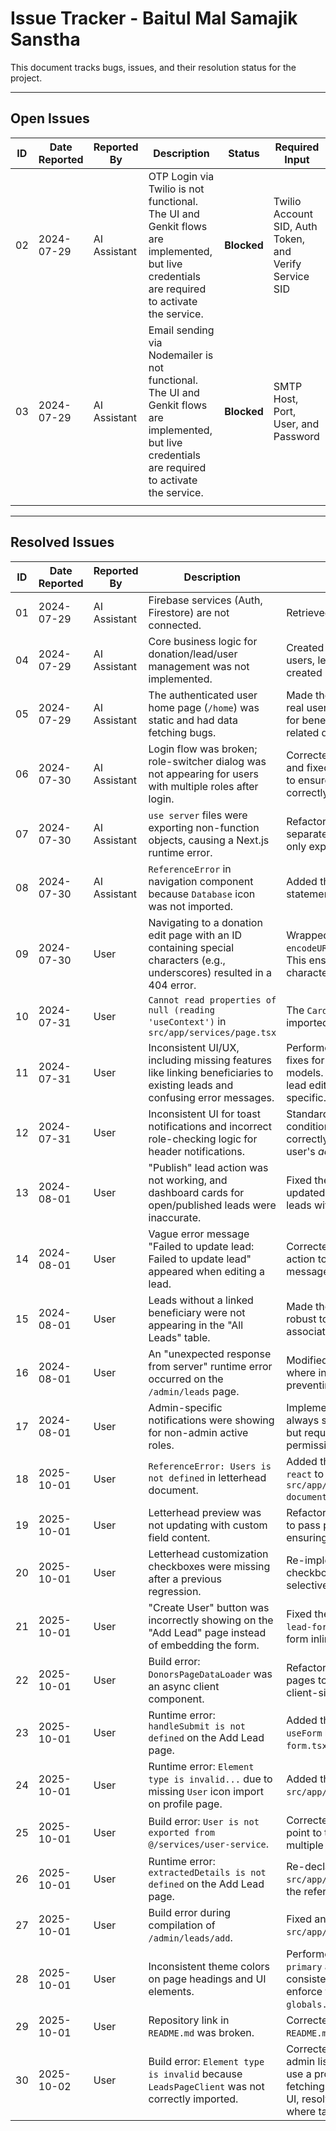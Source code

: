 # Issue Tracker - Baitul Mal Samajik Sanstha

This document tracks bugs, issues, and their resolution status for the project.

---

## Open Issues

| ID | Date Reported | Reported By | Description | Status | Required Input |
| -- | ------------- | ----------- | ----------- | ------ | -------------- |
| 02 | 2024-07-29    | AI Assistant| OTP Login via Twilio is not functional. The UI and Genkit flows are implemented, but live credentials are required to activate the service. | **Blocked** | Twilio Account SID, Auth Token, and Verify Service SID |
| 03 | 2024-07-29    | AI Assistant| Email sending via Nodemailer is not functional. The UI and Genkit flows are implemented, but live credentials are required to activate the service. | **Blocked** | SMTP Host, Port, User, and Password |
|    |               |             |             |        |                |

---

## Resolved Issues

| ID | Date Reported | Reported By | Description | Resolution | Resolved By | Date Resolved |
| -- | ------------- | ----------- | ----------- | ---------- | ----------- | ------------- |
| 01 | 2024-07-29    | AI Assistant| Firebase services (Auth, Firestore) are not connected. | Retrieved config via tool and populated `.env` file. | AI Assistant | 2024-07-29    |
| 04 | 2024-07-29    | AI Assistant| Core business logic for donation/lead/user management was not implemented. | Created pages and server actions for admins to add users, leads, and donations from the dashboard. Also created page for beneficiaries to request help. | AI Assistant | 2024-07-30    |
| 05 | 2024-07-29    | AI Assistant| The authenticated user home page (`/home`) was static and had data fetching bugs. | Made the page dynamic by fetching and displaying real user-specific data (donations for donors, cases for beneficiaries) based on the active role. Fixed all related data fetching bugs. | AI Assistant | 2024-07-30    |
| 06 | 2024-07-30    | AI Assistant| Login flow was broken; role-switcher dialog was not appearing for users with multiple roles after login. | Corrected session initialization logic in the app shell and fixed phone number formatting in login actions to ensure the user is found and the dialog appears correctly. | AI Assistant | 2024-07-30    |
| 07 | 2024-07-30    | AI Assistant| `use server` files were exporting non-function objects, causing a Next.js runtime error. | Refactored Genkit flows to move Zod schemas into a separate `src/ai/schemas.ts` file, ensuring server files only export async functions. | AI Assistant | 2024-07-30    |
| 08 | 2024-07-30    | AI Assistant| `ReferenceError` in navigation component because `Database` icon was not imported. | Added the `Database` icon to the `lucide-react` import statement in `src/components/nav.tsx`. | AI Assistant | 2024-07-30    |
| 09 | 2024-07-30    | User          | Navigating to a donation edit page with an ID containing special characters (e.g., underscores) resulted in a 404 error. | Wrapped the dynamic ID segment in `encodeURIComponent()` when creating the `<Link>` `href`. This ensures Next.js routing handles special characters correctly. | AI Assistant | 2024-07-30    |
| 10 | 2024-07-31    | User          | `Cannot read properties of null (reading 'useContext')` in `src/app/services/page.tsx` | The `CardFooter` component was used without being imported. Added it to the import statement. | AI Assistant | 2024-07-31    |
| 11 | 2024-07-31    | User          | Inconsistent UI/UX, including missing features like linking beneficiaries to existing leads and confusing error messages. | Performed a full-system audit and implemented fixes for UI consistency, error handling, and data models. Added the ability to link beneficiaries on the lead edit page and made error messages more specific. | AI Assistant | 2024-07-31    |
| 12 | 2024-07-31    | User          | Inconsistent UI for toast notifications and incorrect role-checking logic for header notifications. | Standardized toast UI to always include an OK and a conditional Copy button. Fixed `app-shell` logic to correctly show/hide admin notifications based on the user's *active* role. | AI Assistant | 2024-07-31    |
| 13 | 2024-08-01    | User          | "Publish" lead action was not working, and dashboard cards for open/published leads were inaccurate. | Fixed the `handleQuickStatusChange` action and updated dashboard card logic to correctly count leads with `caseAction: 'Publish'`. | AI Assistant | 2024-08-01    |
| 14 | 2024-08-01    | User          | Vague error message "Failed to update lead: Failed to update lead" appeared when editing a lead. | Corrected the `catch` block in the update lead server action to return the original, more specific error message from the service layer. | AI Assistant | 2024-08-01    |
| 15 | 2024-08-01    | User          | Leads without a linked beneficiary were not appearing in the "All Leads" table. | Made the filtering logic in `leads-client.tsx` more robust to handle leads that do not have an associated beneficiary object. | AI Assistant | 2024-08-01    |
| 16 | 2024-08-01    | User          | An "unexpected response from server" runtime error occurred on the `/admin/leads` page. | Modified the `leads-client.tsx` to handle cases where initial settings from the server might be null, preventing the client/server mismatch. | AI Assistant | 2024-08-01    |
| 17 | 2024-08-01    | User          | Admin-specific notifications were showing for non-admin active roles. | Implemented an intelligent notification system that always shows all pending actions to a multi-role user but requires a role switch if the active role lacks permissions. | AI Assistant | 2024-08-01    |
| 18 | 2025-10-01    | User          | `ReferenceError: Users is not defined` in letterhead document. | Added the missing `Users` icon import from `lucide-react` to `src/app/admin/organization/letterhead/letterhead-document.tsx`. | AI Assistant | 2025-10-01    |
| 19 | 2025-10-01    | User          | Letterhead preview was not updating with custom field content. | Refactored the `letterhead-document.tsx` component to pass props correctly to the preview component, ensuring a live preview. | AI Assistant | 2025-10-01    |
| 20 | 2025-10-01    | User          | Letterhead customization checkboxes were missing after a previous regression. | Re-implemented the "Inclusion Options" section with checkboxes in `letterhead-document.tsx` to allow selective display of letterhead elements. | AI Assistant | 2025-10-01    |
| 21 | 2025-10-01    | User          | "Create User" button was incorrectly showing on the "Add Lead" page instead of embedding the form. | Fixed the logic in `src/app/admin/leads/add/add-lead-form.tsx` to correctly display the user creation form inline when "Create New" is selected. | AI Assistant | 2025-10-01    |
| 22 | 2025-10-01    | User          | Build error: `DonorsPageDataLoader` was an async client component. | Refactored `donors`, `beneficiaries`, and `referrals` pages to separate server-side data fetching from client-side UI rendering, resolving the build error. | AI Assistant | 2025-10-01    |
| 23 | 2025-10-01    | User          | Runtime error: `handleSubmit is not defined` on the Add Lead page. | Added the missing `handleSubmit` function from the `useForm` hook in `src/app/admin/leads/add/add-lead-form.tsx`. | AI Assistant | 2025-10-01    |
| 24 | 2025-10-01    | User          | Runtime error: `Element type is invalid...` due to missing `User` icon import on profile page. | Added the `User` icon import from `lucide-react` to `src/app/profile/settings/page.tsx`. | AI Assistant | 2025-10-01    |
| 25 | 2025-10-01    | User          | Build error: `User is not exported from @/services/user-service`. | Corrected all invalid import paths for the `User` type to point to the correct central `types.ts` file across multiple components. | AI Assistant | 2025-10-01    |
| 26 | 2025-10-01    | User          | Runtime error: `extractedDetails is not defined` on the Add Lead page. | Re-declared the `extractedDetails` state variable in `src/app/admin/leads/add/add-lead-form.tsx` to fix the reference error. | AI Assistant | 2025-10-01    |
| 27 | 2025-10-01    | User          | Build error during compilation of `/admin/leads/add`. | Fixed an incorrect import path for the `User` type in `src/app/admin/leads/add/actions.ts`. | AI Assistant | 2025-10-01    |
| 28 | 2025-10-01    | User          | Inconsistent theme colors on page headings and UI elements. | Performed a full-system audit and applied `text-primary` and `text-muted-foreground` classes consistently across all pages and components to enforce the theme. Added new status colors to `globals.css`. | AI Assistant | 2025-10-01    |
| 29 | 2025-10-01    | User          | Repository link in `README.md` was broken. | Corrected the `href` for the GitHub repository link in `README.md`. | AI Assistant | 2025-10-01    |
| 30 | 2025-10-02    | User          | Build error: `Element type is invalid` because `LeadsPageClient` was not correctly imported. | Corrected the file structure and import paths for all admin list pages (`donors`, `leads`, `campaigns`, etc.) to use a proper Server Component (`page.tsx`) for data fetching and a Client Component (`*-client.tsx`) for UI, resolving the build error and a data integrity issue where tables appeared empty. | AI Assistant | 2025-10-02    |


```